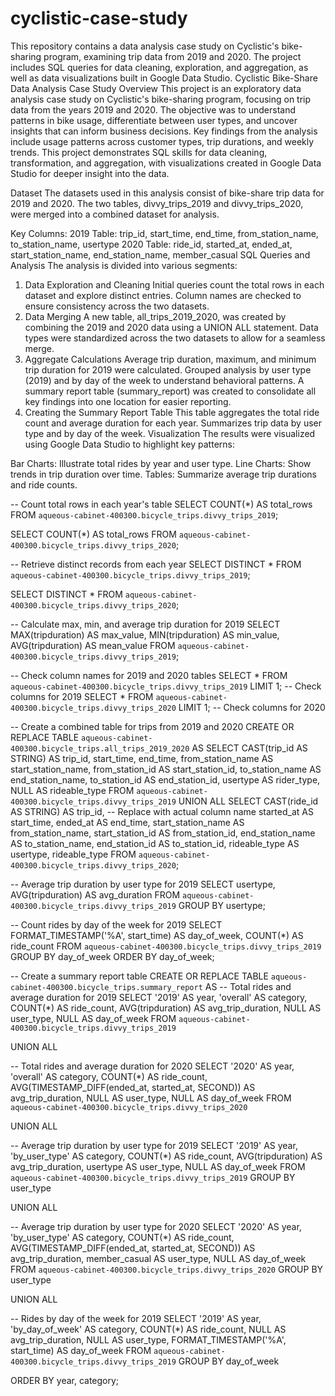 # cyclistic-case-study
This repository contains a data analysis case study on Cyclistic's bike-sharing program, examining trip data from 2019 and 2020. The project includes SQL queries for data cleaning, exploration, and aggregation, as well as data visualizations built in Google Data Studio.
Cyclistic Bike-Share Data Analysis Case Study
Overview
This project is an exploratory data analysis case study on Cyclistic's bike-sharing program, focusing on trip data from the years 2019 and 2020. The objective was to understand patterns in bike usage, differentiate between user types, and uncover insights that can inform business decisions. Key findings from the analysis include usage patterns across customer types, trip durations, and weekly trends. This project demonstrates SQL skills for data cleaning, transformation, and aggregation, with visualizations created in Google Data Studio for deeper insight into the data.

Dataset
The datasets used in this analysis consist of bike-share trip data for 2019 and 2020. The two tables, divvy_trips_2019 and divvy_trips_2020, were merged into a combined dataset for analysis.

Key Columns:
2019 Table: trip_id, start_time, end_time, from_station_name, to_station_name, usertype
2020 Table: ride_id, started_at, ended_at, start_station_name, end_station_name, member_casual
SQL Queries and Analysis
The analysis is divided into various segments:

1. Data Exploration and Cleaning
Initial queries count the total rows in each dataset and explore distinct entries.
Column names are checked to ensure consistency across the two datasets.
2. Data Merging
A new table, all_trips_2019_2020, was created by combining the 2019 and 2020 data using a UNION ALL statement.
Data types were standardized across the two datasets to allow for a seamless merge.
3. Aggregate Calculations
Average trip duration, maximum, and minimum trip duration for 2019 were calculated.
Grouped analysis by user type (2019) and by day of the week to understand behavioral patterns.
A summary report table (summary_report) was created to consolidate all key findings into one location for easier reporting.
4. Creating the Summary Report Table
This table aggregates the total ride count and average duration for each year.
Summarizes trip data by user type and by day of the week.
Visualization
The results were visualized using Google Data Studio to highlight key patterns:

Bar Charts: Illustrate total rides by year and user type.
Line Charts: Show trends in trip duration over time.
Tables: Summarize average trip durations and ride counts.

-- Count total rows in each year's table
SELECT COUNT(*) AS total_rows
FROM `aqueous-cabinet-400300.bicycle_trips.divvy_trips_2019`;

SELECT COUNT(*) AS total_rows
FROM `aqueous-cabinet-400300.bicycle_trips.divvy_trips_2020`;

-- Retrieve distinct records from each year
SELECT DISTINCT *
FROM `aqueous-cabinet-400300.bicycle_trips.divvy_trips_2019`;

SELECT DISTINCT *
FROM `aqueous-cabinet-400300.bicycle_trips.divvy_trips_2020`;

-- Calculate max, min, and average trip duration for 2019
SELECT 
    MAX(tripduration) AS max_value,
    MIN(tripduration) AS min_value,
    AVG(tripduration) AS mean_value
FROM `aqueous-cabinet-400300.bicycle_trips.divvy_trips_2019`;

-- Check column names for 2019 and 2020 tables
SELECT * FROM `aqueous-cabinet-400300.bicycle_trips.divvy_trips_2019` LIMIT 1; -- Check columns for 2019
SELECT * FROM `aqueous-cabinet-400300.bicycle_trips.divvy_trips_2020` LIMIT 1; -- Check columns for 2020

-- Create a combined table for trips from 2019 and 2020
CREATE OR REPLACE TABLE `aqueous-cabinet-400300.bicycle_trips.all_trips_2019_2020` AS
SELECT 
    CAST(trip_id AS STRING) AS trip_id,
    start_time,
    end_time,
    from_station_name AS start_station_name,
    from_station_id AS start_station_id,
    to_station_name AS end_station_name,
    to_station_id AS end_station_id,
    usertype AS rider_type,
    NULL AS rideable_type
FROM `aqueous-cabinet-400300.bicycle_trips.divvy_trips_2019`
UNION ALL
SELECT 
    CAST(ride_id AS STRING) AS trip_id,  -- Replace with actual column name
    started_at AS start_time,
    ended_at AS end_time,
    start_station_name AS from_station_name,
    start_station_id AS from_station_id,
    end_station_name AS to_station_name,
    end_station_id AS to_station_id,
    rideable_type AS usertype,
    rideable_type
FROM `aqueous-cabinet-400300.bicycle_trips.divvy_trips_2020`;

-- Average trip duration by user type for 2019
SELECT usertype, AVG(tripduration) AS avg_duration
FROM `aqueous-cabinet-400300.bicycle_trips.divvy_trips_2019`
GROUP BY usertype;

-- Count rides by day of the week for 2019
SELECT FORMAT_TIMESTAMP('%A', start_time) AS day_of_week, COUNT(*) AS ride_count
FROM `aqueous-cabinet-400300.bicycle_trips.divvy_trips_2019`
GROUP BY day_of_week
ORDER BY day_of_week;

-- Create a summary report table
CREATE OR REPLACE TABLE `aqueous-cabinet-400300.bicycle_trips.summary_report` AS
-- Total rides and average duration for 2019
SELECT 
    '2019' AS year,
    'overall' AS category,
    COUNT(*) AS ride_count,
    AVG(tripduration) AS avg_trip_duration,
    NULL AS user_type,
    NULL AS day_of_week
FROM `aqueous-cabinet-400300.bicycle_trips.divvy_trips_2019`

UNION ALL

-- Total rides and average duration for 2020
SELECT 
    '2020' AS year,
    'overall' AS category,
    COUNT(*) AS ride_count,
    AVG(TIMESTAMP_DIFF(ended_at, started_at, SECOND)) AS avg_trip_duration,
    NULL AS user_type,
    NULL AS day_of_week
FROM `aqueous-cabinet-400300.bicycle_trips.divvy_trips_2020`

UNION ALL

-- Average trip duration by user type for 2019
SELECT 
    '2019' AS year,
    'by_user_type' AS category,
    COUNT(*) AS ride_count,
    AVG(tripduration) AS avg_trip_duration,
    usertype AS user_type,
    NULL AS day_of_week
FROM `aqueous-cabinet-400300.bicycle_trips.divvy_trips_2019`
GROUP BY user_type

UNION ALL

-- Average trip duration by user type for 2020
SELECT 
    '2020' AS year,
    'by_user_type' AS category,
    COUNT(*) AS ride_count,
    AVG(TIMESTAMP_DIFF(ended_at, started_at, SECOND)) AS avg_trip_duration,
    member_casual AS user_type,
    NULL AS day_of_week
FROM `aqueous-cabinet-400300.bicycle_trips.divvy_trips_2020`
GROUP BY user_type

UNION ALL

-- Rides by day of the week for 2019
SELECT 
    '2019' AS year,
    'by_day_of_week' AS category,
    COUNT(*) AS ride_count,
    NULL AS avg_trip_duration,
    NULL AS user_type,
    FORMAT_TIMESTAMP('%A', start_time) AS day_of_week
FROM `aqueous-cabinet-400300.bicycle_trips.divvy_trips_2019`
GROUP BY day_of_week

ORDER BY year, category;



